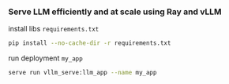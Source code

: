 ### Serve LLM efficiently and at scale using Ray and vLLM

install libs `requirements.txt`
```sh
pip install --no-cache-dir -r requirements.txt
```
run deployment `my_app`
```sh
serve run vllm_serve:llm_app --name my_app
```